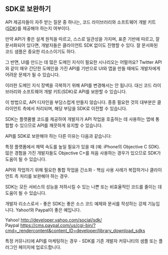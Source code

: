 ## SDK로 보완하기

API 제공자들이 자주 받는 질문 중 하나는, 코드 라이브러리와 소프트웨어 개발 키트([SDK](http://en.wikipedia.org/wiki/Software_development_kit))를 제공해야 하는지 여부이다.

만약 API가 좋은 설계 원칙을 따르고, 스스로 일관성을 가지며, 표준 기반에 따르고, 잘 문서화되어 있다면, 개발자들은 클라이언트 SDK 없이도 진행할 수 있다.
잘 문서화된 코드 샘플은 중요한 리소스이기도 하다.

그 반면, UI를 만드는 데 많은 도메인 지식이 필요한 시나리오는 어떨까요?
Twitter API와 같이 매우 간단한 도메인을 가진 API를 기반으로 UI와 앱을 만들 때에도 개발자에게 어려운 문제가 될 수 있습니다.

이러한 도메인 지식 장벽을 극복하기 위해 API를 변경해서는 안 됩니다.
대신 코드 라이브러리와 소프트웨어 개발 키트(SDK)로 API를 보완할 수 있습니다.

이 방법으로, API 디자인을 부담스럽게 만들지 않습니다.
종종 필요한 것의 대부분은 클라이언트 측에서 처리되며, 해당 부담을 SDK로 이전할 수 있습니다.

SDK는 플랫폼별 코드를 제공하여 개발자가 API 작업을 호출하는 데 사용하는 앱에 통합할 수 있으므로 API를 깨끗하게 유지할 수 있습니다.

API를 SDK로 보완해야 하는 다른 이유는 다음과 같습니다:

특정 플랫폼에서 채택 속도를 높일 필요가 있을 때 (예: iPhone의 Objective C SDK).  
많은 경험을 가진 개발자들도 Objective C+를 처음 사용하는 경우가 있으므로 SDK가 도움이 될 수 있습니다.

API와 작업하기 위해 필요한 통합 작업을 간소화 - 핵심 사용 사례가 복잡하거나 클라이언트 측 처리를 보완해야 하는 경우.

SDK는 모든 서비스의 성능을 저하시킬 수 있는 나쁜 또는 비효율적인 코드를 줄이는 데 도움이 될 수 있습니다.

개발자 리소스로서 - 좋은 SDK는 좋은 소스 코드 예제와 문서를 작성하는 강제 기능입니다.
Yahoo!와 Paypal이 좋은 예입니다.

Yahoo! http://developer.yahoo.com/social/sdk/  
Paypal https://cms.paypal.com/us/cgi-bin/?cmd=_rendercontent&content_ID=developer/library_download_sdks

특정 커뮤니티에 API를 마케팅하는 경우 - SDK를 기존 개발자 커뮤니티의 샘플 또는 플러그인 페이지에 업로드합니다.

